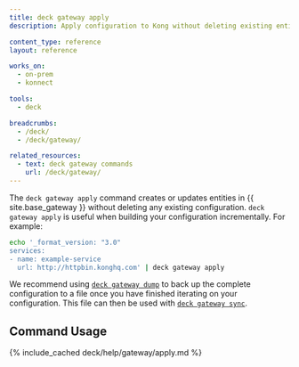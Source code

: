 ```yaml
---
title: deck gateway apply
description: Apply configuration to Kong without deleting existing entities.

content_type: reference
layout: reference

works_on:
  - on-prem
  - konnect

tools:
  - deck

breadcrumbs:
  - /deck/
  - /deck/gateway/

related_resources:
  - text: deck gateway commands
    url: /deck/gateway/
---
```


The `deck gateway apply` command creates or updates entities in {{ site.base_gateway }} without deleting any existing configuration. `deck gateway apply` is useful when building your configuration incrementally.
For example:

```bash
echo '_format_version: "3.0"
services:
- name: example-service
  url: http://httpbin.konghq.com' | deck gateway apply
```

We recommend using [`deck gateway dump`](/deck/gateway/dump/) to back up the complete configuration to a file once you have finished iterating on your configuration. This file can then be used with [`deck gateway sync`](/deck/gateway/sync/).

## Command Usage

{% include_cached deck/help/gateway/apply.md %}
